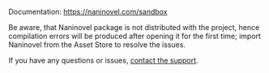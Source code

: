 Documentation: https://naninovel.com/sandbox

Be aware, that Naninovel package is not distributed with the project, hence compilation errors will be produced after opening it for the first time; import Naninovel from the Asset Store to resolve the issues.

If you have any questions or issues, [contact the support](https://naninovel.com/support).
